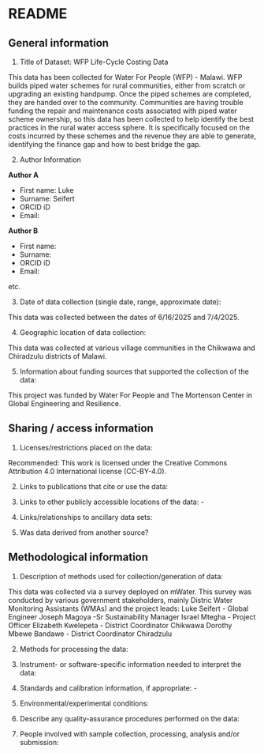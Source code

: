 # README

## General information

1.  Title of Dataset:  WFP Life-Cycle Costing Data

This data has been collected for Water For People (WFP) - Malawi. WFP builds
piped water schemes for rural communities, either from scratch or upgrading
an existing handpump. Once the piped schemes are completed, they are handed 
over to the community. Communities are having trouble funding the repair and 
maintenance costs associated with piped water scheme ownership, so this data
has been collected to help identify the best practices in the rural water 
access sphere. It is specifically focused on the costs incurred by these 
schemes and the revenue they are able to generate, identifying the finance gap
and how to best bridge the gap.

2.  Author Information

**Author A**

- First name: Luke
- Surname: Seifert
- ORCID iD
- Email:

**Author B**

- First name:
- Surname:
- ORCID iD
- Email:

etc.

3.  Date of data collection (single date, range, approximate date):

This data was collected between the dates of 6/16/2025 and 7/4/2025.

4.  Geographic location of data collection:

This data was collected at various village communities in the Chikwawa and 
Chiradzulu districts of Malawi. 

5.  Information about funding sources that supported the collection of
    the data: 
    
This project was funded by Water For People and The Mortenson Center in Global
Engineering and Resilience.

## Sharing / access information

1.  Licenses/restrictions placed on the data:  

Recommended: This work is licensed under the Creative Commons Attribution 4.0 International license (CC-BY-4.0).

2.  Links to publications that cite or use the data: 

3.  Links to other publicly accessible locations of the data: -

4.  Links/relationships to ancillary data sets: 

5.  Was data derived from another source? 

## Methodological information

1.  Description of methods used for collection/generation of data:

This data was collected via a survey deployed on mWater. This survey was 
conducted by various government stakeholders, mainly Distric Water Monitoring 
Assistants (WMAs) and the project leads: 
Luke Seifert - Global Engineer
Joseph Magoya -Sr Sustainability Manager
Israel Mtegha - Project Officer
Elizabeth Kwelepeta - District Coordinator Chikwawa
Dorothy Mbewe Bandawe - District Coordinator Chiradzulu

2.  Methods for processing the data:

3.  Instrument- or software-specific information needed to interpret the
    data: 

4.  Standards and calibration information, if appropriate: -

5.  Environmental/experimental conditions: 

6.  Describe any quality-assurance procedures performed on the data: 

7.  People involved with sample collection, processing, analysis and/or
    submission:

